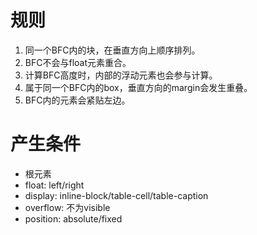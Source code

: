 # 规则
1. 同一个BFC内的块，在垂直方向上顺序排列。
2. BFC不会与float元素重合。
3. 计算BFC高度时，内部的浮动元素也会参与计算。
4. 属于同一个BFC内的box，垂直方向的margin会发生重叠。
5. BFC内的元素会紧贴左边。

# 产生条件
* 根元素
* float: left/right     
* display: inline-block/table-cell/table-caption
* overflow: 不为visible
* position: absolute/fixed

